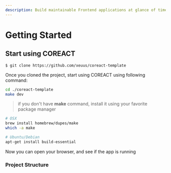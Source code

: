```yaml
---
description: Build maintainable Frontend applications at glance of time.
---
```


# Getting Started

## Start using COREACT

```
$ git clone https://github.com/xeuus/coreact-template
```

Once you cloned the project, start using COREACT using following command:

```bash
cd ./coreact-template
make dev
```

> if you don't have **make** command, install it using your favorite package manager

```bash
# OSX
brew install homebrew/dupes/make
which -a make

# Ubuntu/Debian
apt-get install build-essential
```

Now you can open your browser, and see if the app is running

### Project Structure

